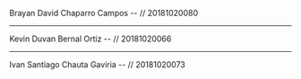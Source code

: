 Brayan David Chaparro Campos -- // 20181020080

-----------------------------------------------

Kevin Duvan Bernal Ortiz -- // 20181020066

-----------------------------------------------

Ivan Santiago Chauta Gaviria -- // 20181020073
